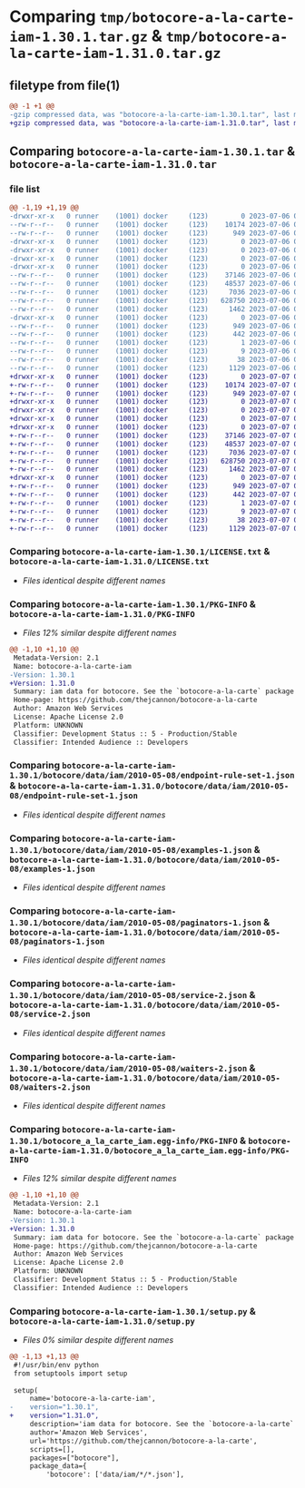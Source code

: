 # Comparing `tmp/botocore-a-la-carte-iam-1.30.1.tar.gz` & `tmp/botocore-a-la-carte-iam-1.31.0.tar.gz`

## filetype from file(1)

```diff
@@ -1 +1 @@
-gzip compressed data, was "botocore-a-la-carte-iam-1.30.1.tar", last modified: Thu Jul  6 01:45:01 2023, max compression
+gzip compressed data, was "botocore-a-la-carte-iam-1.31.0.tar", last modified: Fri Jul  7 01:43:52 2023, max compression
```

## Comparing `botocore-a-la-carte-iam-1.30.1.tar` & `botocore-a-la-carte-iam-1.31.0.tar`

### file list

```diff
@@ -1,19 +1,19 @@
-drwxr-xr-x   0 runner    (1001) docker     (123)        0 2023-07-06 01:45:01.902751 botocore-a-la-carte-iam-1.30.1/
--rw-r--r--   0 runner    (1001) docker     (123)    10174 2023-07-06 01:45:01.000000 botocore-a-la-carte-iam-1.30.1/LICENSE.txt
--rw-r--r--   0 runner    (1001) docker     (123)      949 2023-07-06 01:45:01.902751 botocore-a-la-carte-iam-1.30.1/PKG-INFO
-drwxr-xr-x   0 runner    (1001) docker     (123)        0 2023-07-06 01:45:01.898751 botocore-a-la-carte-iam-1.30.1/botocore/
-drwxr-xr-x   0 runner    (1001) docker     (123)        0 2023-07-06 01:45:01.902751 botocore-a-la-carte-iam-1.30.1/botocore/data/
-drwxr-xr-x   0 runner    (1001) docker     (123)        0 2023-07-06 01:45:01.902751 botocore-a-la-carte-iam-1.30.1/botocore/data/iam/
-drwxr-xr-x   0 runner    (1001) docker     (123)        0 2023-07-06 01:45:01.902751 botocore-a-la-carte-iam-1.30.1/botocore/data/iam/2010-05-08/
--rw-r--r--   0 runner    (1001) docker     (123)    37146 2023-07-06 01:44:40.000000 botocore-a-la-carte-iam-1.30.1/botocore/data/iam/2010-05-08/endpoint-rule-set-1.json
--rw-r--r--   0 runner    (1001) docker     (123)    48537 2023-07-06 01:44:40.000000 botocore-a-la-carte-iam-1.30.1/botocore/data/iam/2010-05-08/examples-1.json
--rw-r--r--   0 runner    (1001) docker     (123)     7036 2023-07-06 01:44:40.000000 botocore-a-la-carte-iam-1.30.1/botocore/data/iam/2010-05-08/paginators-1.json
--rw-r--r--   0 runner    (1001) docker     (123)   628750 2023-07-06 01:44:40.000000 botocore-a-la-carte-iam-1.30.1/botocore/data/iam/2010-05-08/service-2.json
--rw-r--r--   0 runner    (1001) docker     (123)     1462 2023-07-06 01:44:40.000000 botocore-a-la-carte-iam-1.30.1/botocore/data/iam/2010-05-08/waiters-2.json
-drwxr-xr-x   0 runner    (1001) docker     (123)        0 2023-07-06 01:45:01.902751 botocore-a-la-carte-iam-1.30.1/botocore_a_la_carte_iam.egg-info/
--rw-r--r--   0 runner    (1001) docker     (123)      949 2023-07-06 01:45:01.000000 botocore-a-la-carte-iam-1.30.1/botocore_a_la_carte_iam.egg-info/PKG-INFO
--rw-r--r--   0 runner    (1001) docker     (123)      442 2023-07-06 01:45:01.000000 botocore-a-la-carte-iam-1.30.1/botocore_a_la_carte_iam.egg-info/SOURCES.txt
--rw-r--r--   0 runner    (1001) docker     (123)        1 2023-07-06 01:45:01.000000 botocore-a-la-carte-iam-1.30.1/botocore_a_la_carte_iam.egg-info/dependency_links.txt
--rw-r--r--   0 runner    (1001) docker     (123)        9 2023-07-06 01:45:01.000000 botocore-a-la-carte-iam-1.30.1/botocore_a_la_carte_iam.egg-info/top_level.txt
--rw-r--r--   0 runner    (1001) docker     (123)       38 2023-07-06 01:45:01.902751 botocore-a-la-carte-iam-1.30.1/setup.cfg
--rw-r--r--   0 runner    (1001) docker     (123)     1129 2023-07-06 01:45:01.000000 botocore-a-la-carte-iam-1.30.1/setup.py
+drwxr-xr-x   0 runner    (1001) docker     (123)        0 2023-07-07 01:43:52.511281 botocore-a-la-carte-iam-1.31.0/
+-rw-r--r--   0 runner    (1001) docker     (123)    10174 2023-07-07 01:43:52.000000 botocore-a-la-carte-iam-1.31.0/LICENSE.txt
+-rw-r--r--   0 runner    (1001) docker     (123)      949 2023-07-07 01:43:52.511281 botocore-a-la-carte-iam-1.31.0/PKG-INFO
+drwxr-xr-x   0 runner    (1001) docker     (123)        0 2023-07-07 01:43:52.507281 botocore-a-la-carte-iam-1.31.0/botocore/
+drwxr-xr-x   0 runner    (1001) docker     (123)        0 2023-07-07 01:43:52.507281 botocore-a-la-carte-iam-1.31.0/botocore/data/
+drwxr-xr-x   0 runner    (1001) docker     (123)        0 2023-07-07 01:43:52.507281 botocore-a-la-carte-iam-1.31.0/botocore/data/iam/
+drwxr-xr-x   0 runner    (1001) docker     (123)        0 2023-07-07 01:43:52.511281 botocore-a-la-carte-iam-1.31.0/botocore/data/iam/2010-05-08/
+-rw-r--r--   0 runner    (1001) docker     (123)    37146 2023-07-07 01:43:28.000000 botocore-a-la-carte-iam-1.31.0/botocore/data/iam/2010-05-08/endpoint-rule-set-1.json
+-rw-r--r--   0 runner    (1001) docker     (123)    48537 2023-07-07 01:43:28.000000 botocore-a-la-carte-iam-1.31.0/botocore/data/iam/2010-05-08/examples-1.json
+-rw-r--r--   0 runner    (1001) docker     (123)     7036 2023-07-07 01:43:28.000000 botocore-a-la-carte-iam-1.31.0/botocore/data/iam/2010-05-08/paginators-1.json
+-rw-r--r--   0 runner    (1001) docker     (123)   628750 2023-07-07 01:43:28.000000 botocore-a-la-carte-iam-1.31.0/botocore/data/iam/2010-05-08/service-2.json
+-rw-r--r--   0 runner    (1001) docker     (123)     1462 2023-07-07 01:43:28.000000 botocore-a-la-carte-iam-1.31.0/botocore/data/iam/2010-05-08/waiters-2.json
+drwxr-xr-x   0 runner    (1001) docker     (123)        0 2023-07-07 01:43:52.511281 botocore-a-la-carte-iam-1.31.0/botocore_a_la_carte_iam.egg-info/
+-rw-r--r--   0 runner    (1001) docker     (123)      949 2023-07-07 01:43:52.000000 botocore-a-la-carte-iam-1.31.0/botocore_a_la_carte_iam.egg-info/PKG-INFO
+-rw-r--r--   0 runner    (1001) docker     (123)      442 2023-07-07 01:43:52.000000 botocore-a-la-carte-iam-1.31.0/botocore_a_la_carte_iam.egg-info/SOURCES.txt
+-rw-r--r--   0 runner    (1001) docker     (123)        1 2023-07-07 01:43:52.000000 botocore-a-la-carte-iam-1.31.0/botocore_a_la_carte_iam.egg-info/dependency_links.txt
+-rw-r--r--   0 runner    (1001) docker     (123)        9 2023-07-07 01:43:52.000000 botocore-a-la-carte-iam-1.31.0/botocore_a_la_carte_iam.egg-info/top_level.txt
+-rw-r--r--   0 runner    (1001) docker     (123)       38 2023-07-07 01:43:52.511281 botocore-a-la-carte-iam-1.31.0/setup.cfg
+-rw-r--r--   0 runner    (1001) docker     (123)     1129 2023-07-07 01:43:52.000000 botocore-a-la-carte-iam-1.31.0/setup.py
```

### Comparing `botocore-a-la-carte-iam-1.30.1/LICENSE.txt` & `botocore-a-la-carte-iam-1.31.0/LICENSE.txt`

 * *Files identical despite different names*

### Comparing `botocore-a-la-carte-iam-1.30.1/PKG-INFO` & `botocore-a-la-carte-iam-1.31.0/PKG-INFO`

 * *Files 12% similar despite different names*

```diff
@@ -1,10 +1,10 @@
 Metadata-Version: 2.1
 Name: botocore-a-la-carte-iam
-Version: 1.30.1
+Version: 1.31.0
 Summary: iam data for botocore. See the `botocore-a-la-carte` package for more info.
 Home-page: https://github.com/thejcannon/botocore-a-la-carte
 Author: Amazon Web Services
 License: Apache License 2.0
 Platform: UNKNOWN
 Classifier: Development Status :: 5 - Production/Stable
 Classifier: Intended Audience :: Developers
```

### Comparing `botocore-a-la-carte-iam-1.30.1/botocore/data/iam/2010-05-08/endpoint-rule-set-1.json` & `botocore-a-la-carte-iam-1.31.0/botocore/data/iam/2010-05-08/endpoint-rule-set-1.json`

 * *Files identical despite different names*

### Comparing `botocore-a-la-carte-iam-1.30.1/botocore/data/iam/2010-05-08/examples-1.json` & `botocore-a-la-carte-iam-1.31.0/botocore/data/iam/2010-05-08/examples-1.json`

 * *Files identical despite different names*

### Comparing `botocore-a-la-carte-iam-1.30.1/botocore/data/iam/2010-05-08/paginators-1.json` & `botocore-a-la-carte-iam-1.31.0/botocore/data/iam/2010-05-08/paginators-1.json`

 * *Files identical despite different names*

### Comparing `botocore-a-la-carte-iam-1.30.1/botocore/data/iam/2010-05-08/service-2.json` & `botocore-a-la-carte-iam-1.31.0/botocore/data/iam/2010-05-08/service-2.json`

 * *Files identical despite different names*

### Comparing `botocore-a-la-carte-iam-1.30.1/botocore/data/iam/2010-05-08/waiters-2.json` & `botocore-a-la-carte-iam-1.31.0/botocore/data/iam/2010-05-08/waiters-2.json`

 * *Files identical despite different names*

### Comparing `botocore-a-la-carte-iam-1.30.1/botocore_a_la_carte_iam.egg-info/PKG-INFO` & `botocore-a-la-carte-iam-1.31.0/botocore_a_la_carte_iam.egg-info/PKG-INFO`

 * *Files 12% similar despite different names*

```diff
@@ -1,10 +1,10 @@
 Metadata-Version: 2.1
 Name: botocore-a-la-carte-iam
-Version: 1.30.1
+Version: 1.31.0
 Summary: iam data for botocore. See the `botocore-a-la-carte` package for more info.
 Home-page: https://github.com/thejcannon/botocore-a-la-carte
 Author: Amazon Web Services
 License: Apache License 2.0
 Platform: UNKNOWN
 Classifier: Development Status :: 5 - Production/Stable
 Classifier: Intended Audience :: Developers
```

### Comparing `botocore-a-la-carte-iam-1.30.1/setup.py` & `botocore-a-la-carte-iam-1.31.0/setup.py`

 * *Files 0% similar despite different names*

```diff
@@ -1,13 +1,13 @@
 #!/usr/bin/env python
 from setuptools import setup
 
 setup(
     name='botocore-a-la-carte-iam',
-    version="1.30.1",
+    version="1.31.0",
     description='iam data for botocore. See the `botocore-a-la-carte` package for more info.',
     author='Amazon Web Services',
     url='https://github.com/thejcannon/botocore-a-la-carte',
     scripts=[],
     packages=["botocore"],
     package_data={
         'botocore': ['data/iam/*/*.json'],
```

